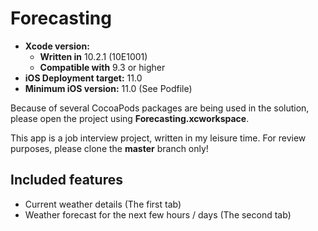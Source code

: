 # Forecasting

* **Xcode version:** 
  * **Written in** 10.2.1 (10E1001)
  * **Compatible with** 9.3 or higher
* **iOS Deployment target:** 11.0
* **Minimum iOS version:** 11.0 (See Podfile)

Because of several CocoaPods packages are being used in the solution, please open the project using **Forecasting.xcworkspace**.

This app is a job interview project, written in my leisure time. 
For review purposes, please clone the **master** branch only!

## Included features

* Current weather details (The first tab)
* Weather forecast for the next few hours / days (The second tab)
